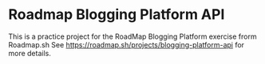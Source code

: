 # Roadmap Blogging Platform API
This is a practice project for the RoadMap Blogging Platform exercise frorm Roadmap.sh
See https://roadmap.sh/projects/blogging-platform-api for more details.